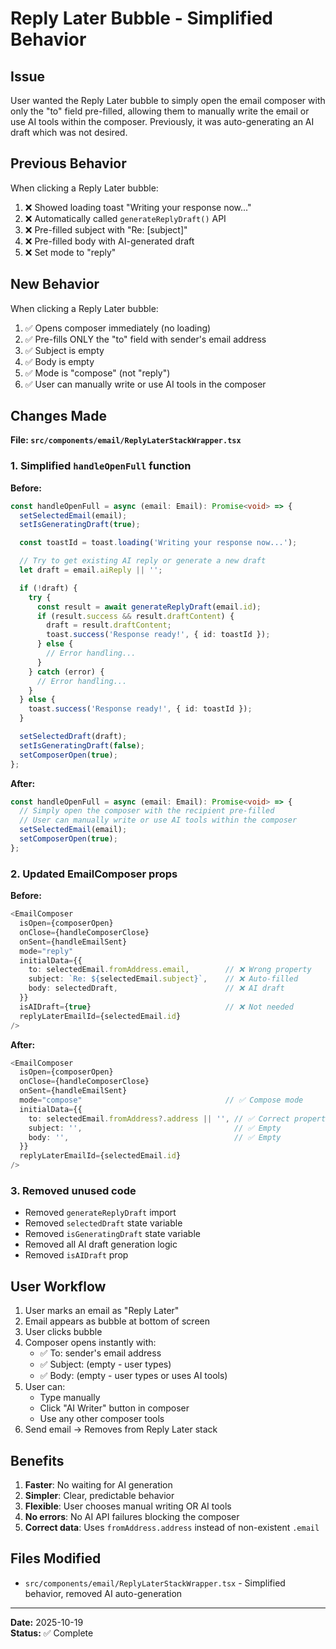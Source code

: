 # Reply Later Bubble - Simplified Behavior

## Issue

User wanted the Reply Later bubble to simply open the email composer with only the "to" field pre-filled, allowing them to manually write the email or use AI tools within the composer. Previously, it was auto-generating an AI draft which was not desired.

## Previous Behavior

When clicking a Reply Later bubble:

1. ❌ Showed loading toast "Writing your response now..."
2. ❌ Automatically called `generateReplyDraft()` API
3. ❌ Pre-filled subject with "Re: [subject]"
4. ❌ Pre-filled body with AI-generated draft
5. ❌ Set mode to "reply"

## New Behavior

When clicking a Reply Later bubble:

1. ✅ Opens composer immediately (no loading)
2. ✅ Pre-fills ONLY the "to" field with sender's email address
3. ✅ Subject is empty
4. ✅ Body is empty
5. ✅ Mode is "compose" (not "reply")
6. ✅ User can manually write or use AI tools in the composer

## Changes Made

**File: `src/components/email/ReplyLaterStackWrapper.tsx`**

### 1. Simplified `handleOpenFull` function

**Before:**

```typescript
const handleOpenFull = async (email: Email): Promise<void> => {
  setSelectedEmail(email);
  setIsGeneratingDraft(true);

  const toastId = toast.loading('Writing your response now...');

  // Try to get existing AI reply or generate a new draft
  let draft = email.aiReply || '';

  if (!draft) {
    try {
      const result = await generateReplyDraft(email.id);
      if (result.success && result.draftContent) {
        draft = result.draftContent;
        toast.success('Response ready!', { id: toastId });
      } else {
        // Error handling...
      }
    } catch (error) {
      // Error handling...
    }
  } else {
    toast.success('Response ready!', { id: toastId });
  }

  setSelectedDraft(draft);
  setIsGeneratingDraft(false);
  setComposerOpen(true);
};
```

**After:**

```typescript
const handleOpenFull = async (email: Email): Promise<void> => {
  // Simply open the composer with the recipient pre-filled
  // User can manually write or use AI tools within the composer
  setSelectedEmail(email);
  setComposerOpen(true);
};
```

### 2. Updated EmailComposer props

**Before:**

```typescript
<EmailComposer
  isOpen={composerOpen}
  onClose={handleComposerClose}
  onSent={handleEmailSent}
  mode="reply"
  initialData={{
    to: selectedEmail.fromAddress.email,        // ❌ Wrong property
    subject: `Re: ${selectedEmail.subject}`,    // ❌ Auto-filled
    body: selectedDraft,                        // ❌ AI draft
  }}
  isAIDraft={true}                              // ❌ Not needed
  replyLaterEmailId={selectedEmail.id}
/>
```

**After:**

```typescript
<EmailComposer
  isOpen={composerOpen}
  onClose={handleComposerClose}
  onSent={handleEmailSent}
  mode="compose"                                // ✅ Compose mode
  initialData={{
    to: selectedEmail.fromAddress?.address || '', // ✅ Correct property
    subject: '',                                  // ✅ Empty
    body: '',                                     // ✅ Empty
  }}
  replyLaterEmailId={selectedEmail.id}
/>
```

### 3. Removed unused code

- Removed `generateReplyDraft` import
- Removed `selectedDraft` state variable
- Removed `isGeneratingDraft` state variable
- Removed all AI draft generation logic
- Removed `isAIDraft` prop

## User Workflow

1. User marks an email as "Reply Later"
2. Email appears as bubble at bottom of screen
3. User clicks bubble
4. Composer opens instantly with:
   - ✅ To: sender's email address
   - ✅ Subject: (empty - user types)
   - ✅ Body: (empty - user types or uses AI tools)
5. User can:
   - Type manually
   - Click "AI Writer" button in composer
   - Use any other composer tools
6. Send email → Removes from Reply Later stack

## Benefits

1. **Faster**: No waiting for AI generation
2. **Simpler**: Clear, predictable behavior
3. **Flexible**: User chooses manual writing OR AI tools
4. **No errors**: No AI API failures blocking the composer
5. **Correct data**: Uses `fromAddress.address` instead of non-existent `.email`

## Files Modified

- `src/components/email/ReplyLaterStackWrapper.tsx` - Simplified behavior, removed AI auto-generation

---

**Date:** 2025-10-19  
**Status:** ✅ Complete
